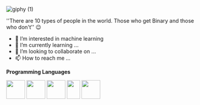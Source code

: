 ![giphy (1)](https://user-images.githubusercontent.com/67739639/159700411-88bec90f-0c36-402b-8f93-f86f227308cc.gif)

''There are 10 types of people in the world. Those who get Binary and those who don't'' :wink:
- 👀 I’m interested in machine learning
- 🌱 I’m currently learning ...
- 💞️ I’m looking to collaborate on ...
- 📫 How to reach me ...

<!---
python and data engineering
Pavgro/Pavgro is a ✨ special ✨ repository because its `README.md` (this file) appears on your GitHub profile.
You can click the Preview link to take a look at your changes.
--->
**Programming Languages**

<img src="https://user-images.githubusercontent.com/67739639/159704485-9c4338d7-7af6-4df0-bd4d-60a458bcd7ff.png" width="50" height="50"> <img src="https://user-images.githubusercontent.com/67739639/159704897-a1692cec-0ec4-4cb5-8952-dc9c04b484b1.png" width="50" height="50"> <img src="https://user-images.githubusercontent.com/67739639/159704982-a1efa5af-b572-4a59-9996-8edb943c3639.png" width="50" height="50"> <img src="https://user-images.githubusercontent.com/67739639/159707412-fd26c988-6958-4c03-a5ef-36398caf5d7a.png" width="35" height="50">
<img src="https://user-images.githubusercontent.com/67739639/159707883-119fddd4-18c8-4944-aeb9-1ff5419a067f.png" width="50" height="50">


 
 
 
